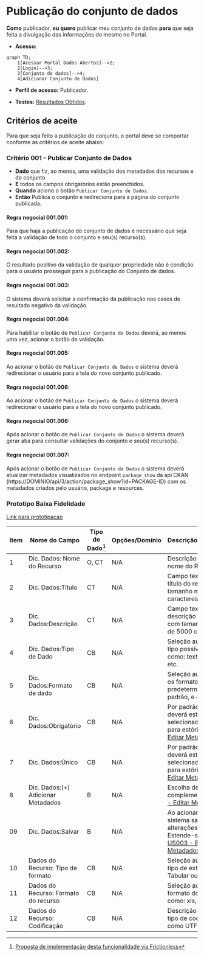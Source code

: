 # Publicação do conjunto de dados

**Como** publicador, **eu quero**  publicar meu conjunto de dados  **para** que seja feita a divulgação das informações do mesmo no Portal. 

- **Acesso:** 

```mermaid
graph TD;
    1[Acessar Portal Dados Abertos]-->2;
    2[Login]-->3;
    3[Conjunto de dados]-->4;
    4[Adicionar Conjunto de Dados]
```
- **Perfil de acesso:** Publicador. 

- **Testes:** [Resultados Obtidos](../../../testes/sprint_04/08_publicacao_do_conjunto_do_recurso_casos_de_teste/#resultados-obtidos).


## Critérios de aceite
Para que seja feito a publicação do conjunto, o portal deve se comportar conforme as critérios de aceite abaixo:

### **Critério 001 – Publicar Conjunto de Dados**

- **Dado**  que fiz, ao menos, uma validação dos metadados dos recursos e do conjunto
- **E** todos os campos obrigatórios estão preenchidos. 
- **Quando** aciono o botão `Publicar Conjunto de Dados`.
- **Então** Publica o conjunto e redireciona para a página do conjunto publicada. 	

#### **Regra negocial 001.001**: 
Para que haja a publicação do conjunto de dados é necessário que seja feita a validação de todo o conjunto e seu(s) recurso(s). 

#### **Regra negocial 001.002**: 
O resultado positivo da validação de qualquer propriedade não é condição para o usuário prosseguir para a publicação do Conjunto de dados. 

#### **Regra negocial 001.003**: 
O sistema deverá solicitar a confirmação da publicação nos casos de resultado negativo da validação. 

#### **Regra negocial 001.004**: 
Para habilitar o botão de `Publicar Conjunto de Dados` deverá, ao menos uma vez, acionar o botão de validação. 

#### **Regra negocial 001.005**: 
Ao acionar o botão de `Publicar Conjunto de Dados` o sistema deverá redirecionar o usuário para a tela do novo conjunto publicado. 

#### **Regra negocial 001.006**: 
Ao acionar o botão de `Publicar Conjunto de Dados` o sistema deverá redirecionar o usuário para a tela do novo conjunto publicado. 

#### **Regra negocial 001.006**: 
Após acionar o botão de `Publicar Conjunto de Dados` o sistema deverá gerar aba para consultar validações do conjunto e seu(s) recurso(s). 

#### **Regra negocial 001.007**: 
Após acionar o botão de `Publicar Conjunto de Dados` o sistema deverá atualizar metadados visualizados no endpoint `package_show` da api CKAN (https://DOMINIO/api/3/action/package_show?id=PACKAGE-ID) com os metadados criados pelo usuário, package e resources. 

### Prototipo Baixa Fidelidade

[Link para prototipacao](/assets/pdfs/prototipo_telas_ckan.pdf)

| Item |                        Nome do Campo                        | Tipo de Dado[^1] | Opções/Domínio |     Descrição/Observações      |
|------|-------------------------------------------------------------|------------------|----------------|--------------------------------|
|    1 | Dic. Dados:	Nome do Recurso        | O, CT              | N/A            | Descrição manual do nome do Recurso.|
|    2 | Dic. Dados:Título                 | CT              | N/A            | Campo texto para o título do recurso com tamanho máximo de 100 caracteres       |
|    3 | Dic. Dados:Descrição | CT         | N/A            |Campo texto para a descrição do recurso com tamanho máximo de 5000 caracteres |
|    4 | Dic. Dados:Tipo de Dado  | CB              | N/A            | Seleção automática do tipo possível de dados como: texto, número, etc. |
|    5 | Dic. Dados:Formato de dado       | CB                | N/A            | Seleção automática com os formatos de dados predeterminados, como: padrão, e-mail, etc.|
|    6 | Dic. Dados:Obrigatório    | CB                | N/A            | Por padrão, a opção `NÃO` deverá estar selecionada. Estende-se para estória: [US003 - Editar Metadados](/estorias_de_usuarios/03_edicao_dos_dados_do_recurso) |
|    7 | Dic. Dados:Único       | CB                | N/A            | Por padrão, a opção `NÃO` deverá estar selecionada. Estende-se para estória: [US003 - Editar Metadados](/estorias_de_usuarios/03_edicao_dos_dados_do_recurso)                        | B                | N/A            | Adiciona novo arquivo(s) de dados          |
|    8 |Dic. Dados:(+) Adicionar Metadados   | B                | N/A            | Escolha de metadados complementares. [US003 - Editar Metadados](/estorias_de_usuarios/03_edicao_dos_dados_do_recurso)       |
|    09 | Dic. Dados:Salvar   | B                | N/A            | Ao acionar o botão <<Salvar>> o sistema salva as alterações feitas. Estende-se para estória: [US003 - Editar Metadados](/estorias_de_usuarios/03_edicao_dos_dados_do_recurso)  |
|    10 | Dados do Recurso: Tipo de formato      | CB                | N/A            | Seleção automática do tipo de extensão: Tabular ou não tabular |
|   11 |Dados do Recurso: Formato do recurso  | CB       | N/A            | Seleção automática do formato do recurso, como: xls, csv, etc.     |
|   12 | Dados do Recurso: Codificação   | CB                | N/A            | Descrição manual do tipo de codificação, como UTF-8, etc |

[^1]: [Proposta de implementação desta funcionalidade via Frictionless](https://github.com/frictionlessdata/framework/issues/475)
